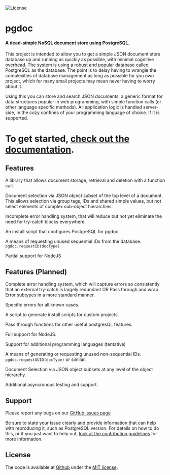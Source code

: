 ![License][license-image]


# pgdoc

#### A dead-simple NoSQL document store using PostgreSQL.

This project is intended to allow you to get a simple JSON document store database up and running as quickly as possible, with minimal cognitive overhead. The system is using a robust and popular database called PostgreSQL as the database. The point is to delay having to wrangle the complexities of database management as long as possible for you own project, which for many small projects may mean never having to worry about it.

Using this you can store and search JSON documents, a generic format for data structures popular in web programming, with simple function calls (or other language specific methods). All application logic is handled server-side, in the cozy confines of your programming language of choice. If it is supported.

# To get started, [check out the documentation][start].

</break>

## Features

A library that allows document storage, retrieval and deletion with a function call.

Document selection via JSON object subset of the top level of a document. This allows selection via group tags, IDs and shared simple values, but not select elements of complex sub-object hierarchies.

Incomplete error handling system, that will reduce but not yet eliminate the need for try-catch blocks everywhere.

An install script that configures PostgreSQL for pgdoc.

A means of requesting unused sequential IDs from the database. `pgdoc.requestID(docType)`

Partial support for NodeJS


## Features (Planned)

Complete error handling system, which will capture errors so consistently that an external try-catch is largely redundant OR Pass through and wrap Error subtypes in a more standard manner.

Specific errors for all known cases.

A script to generate install scripts for custom projects.

Pass through functions for other useful postgresQL features.

Full support for NodeJS.

Support for additional programming languages (tentative)

A means of generating or requesting unused non-sequential IDs. `pgdoc.requestUUID(docType)` or similar.

Document Selection via JSON object subsets at any level of the object hierarchy.

Additional asyncronous testing and support.


## Support

Please report any bugs on our [GitHub issues page][issues]

Be sure to state your issue clearly and provide information that can help with reproducing it, such as PostgreSQL version. For details on how to do this, or if you just want to help out, [look at the contribution guidelines][contributing] for more information.


## License

The code is available at [Github][license] under the [MIT license][license].


[home]: https://github.com/eadsjr/pgdoc
[issues]: https://github.com/eadsjr/pgdoc/issues
[contributing]: docs/CONTRIBUTING.md
[license]: LICENSE
[license-image]: https://img.shields.io/badge/license-MIT-blue.svg
<!-- [start]: doc/LANGUAGE.md     <- FOR WHEN MULTILANGUGE SUPPORT IS AVAILABLE -->
[start]: doc/node/Start.md
